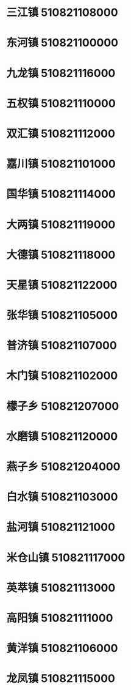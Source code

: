 # 三江镇 510821108000
# 东河镇 510821100000
# 九龙镇 510821116000
# 五权镇 510821110000
# 双汇镇 510821112000
# 嘉川镇 510821101000
# 国华镇 510821114000
# 大两镇 510821119000
# 大德镇 510821118000
# 天星镇 510821122000
# 张华镇 510821105000
# 普济镇 510821107000
# 木门镇 510821102000
# 檬子乡 510821207000
# 水磨镇 510821120000
# 燕子乡 510821204000
# 白水镇 510821103000
# 盐河镇 510821121000
# 米仓山镇 510821117000
# 英萃镇 510821113000
# 高阳镇 510821111000
# 黄洋镇 510821106000
# 龙凤镇 510821115000
